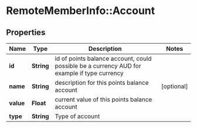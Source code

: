 # RemoteMemberInfo::Account

## Properties
Name | Type | Description | Notes
------------ | ------------- | ------------- | -------------
**id** | **String** | id of points balance account, could possible be a currency AUD for example if type currency | 
**name** | **String** | description for this points balance account | [optional] 
**value** | **Float** | current value of this points balance account | 
**type** | **String** | Type of account | 


